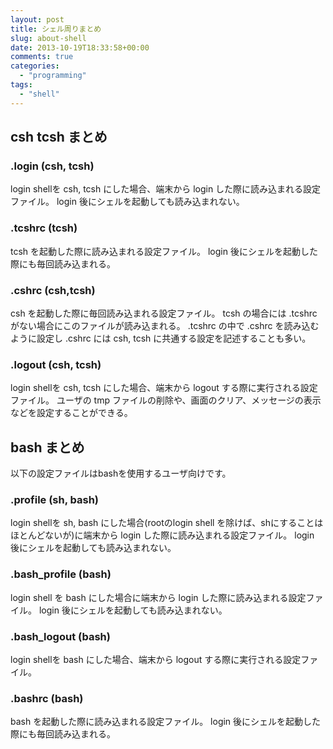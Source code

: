 ```yaml
---
layout: post
title: シェル周りまとめ
slug: about-shell
date: 2013-10-19T18:33:58+00:00
comments: true
categories:
  - "programming"
tags:
  - "shell"
---
```


## csh tcsh まとめ

### .login (csh, tcsh)
login shellを csh, tcsh にした場合、端末から login した際に読み込まれる設定ファイル。
login 後にシェルを起動しても読み込まれない。

### .tcshrc (tcsh)
tcsh を起動した際に読み込まれる設定ファイル。
login 後にシェルを起動した際にも毎回読み込まれる。

### .cshrc (csh,tcsh)
csh を起動した際に毎回読み込まれる設定ファイル。
tcsh の場合には .tcshrc がない場合にこのファイルが読み込まれる。
.tcshrc の中で .cshrc を読み込むように設定し .cshrc には csh, tcsh に共通する設定を記述することも多い。

### .logout (csh, tcsh)
login shellを csh, tcsh にした場合、端末から logout する際に実行される設定ファイル。
ユーザの tmp ファイルの削除や、画面のクリア、メッセージの表示などを設定することができる。

## bash まとめ
以下の設定ファイルはbashを使用するユーザ向けです。

### .profile (sh, bash)
login shellを sh, bash にした場合(rootのlogin shell を除けば、shにすることはほとんどないが)に端末から login した際に読み込まれる設定ファイル。
login 後にシェルを起動しても読み込まれない。

### .bash_profile (bash)
login shell を bash にした場合に端末から login した際に読み込まれる設定ファイル。
login 後にシェルを起動しても読み込まれない。

### .bash_logout (bash)
login shellを bash にした場合、端末から logout する際に実行される設定ファイル。

### .bashrc (bash)
bash を起動した際に読み込まれる設定ファイル。
login 後にシェルを起動した際にも毎回読み込まれる。
